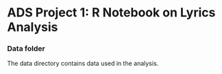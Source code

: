 # ADS Project 1: R Notebook on Lyrics Analysis
### Data folder

The data directory contains data used in the analysis. 

